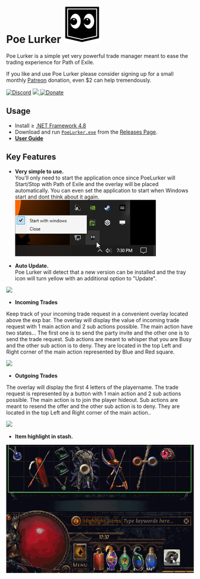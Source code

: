 # Poe Lurker <img src="LurkerIcon.png" width="100" height="100" />
Poe Lurker is a simple yet very powerful trade manager meant to ease the trading experience for Path of Exile. 

If you like and use Poe Lurker please consider signing up for a small monthly [Patreon](https://www.patreon.com/poelurker) donation, even $2 can help tremendously.

[![Discord](https://img.shields.io/discord/663088791539679244?style=for-the-badge)](https://discord.gg/pPxsvdX) <a href="https://www.patreon.com/poelurker"><img src="https://img.shields.io/endpoint.svg?url=https%3A%2F%2Fshieldsio-patreon.herokuapp.com%2FPoeLurker&style=for-the-badge" /> </a> [![Donate](https://img.shields.io/badge/Donate-PayPal-green.svg?style=for-the-badge)](https://www.paypal.com/cgi-bin/webscr?cmd=_donations&business=WEYTVSDNTB8GY&currency_code=CAD&source=url) 

## Usage
- Install ≥ [.NET Framework 4.8](https://dotnet.microsoft.com/download/dotnet-framework)
- Download and run [`PoeLurker.exe`](https://github.com/C1rdec/Poe-Lurker/releases/latest/download/PoeLurker.exe) from the [Releases Page](https://github.com/C1rdec/PoeLurker/releases). 
- **[User Guide](https://docs.google.com/presentation/d/1XhaSSNAFGxzouc5amzAW8c_6ifToNjnsQq5UmNgLXoo/present)**

## Key Features

- **Very simple to use.**  
You'll only need to start the application once since PoeLurker will Start/Stop with Path of Exile and the overlay will be placed automatically. You can even set the application to start when Windows start and dont think about it again. ![](SystemTray.png)

- **Auto Update.**  
Poe Lurker will detect that a new version can be installed and the tray icon will turn yellow with an additional option to "Update".

![](https://i.imgur.com/MFDMsku.png)

- **Incoming Trades**

Keep track of your incoming trade request in a convenient overlay located above the exp bar.
The overlay will display the value of incoming trade request with 1 main action and 2 sub actions possible.
The main action have two states... The first one is to send the party invite and the other one is to send the trade request. Sub actions are meant to whisper that you are Busy and the other sub action is to deny. They are located in the top Left and Right corner of the main action represented by Blue and Red square.

![](assets/Incoming.gif)

- **Outgoing Trades**

The overlay will display the first 4 letters of the playername. The trade request is represented by a button with 1 main action and 2 sub actions possible. The main action is to join the player hideout. Sub actions are meant to resend the offer and the other sub action is to deny. They are located in the top Left and Right corner of the main action..

![](assets/Outgoing.gif)

- **Item highlight in stash.**

![](assets/StashTab.gif)
